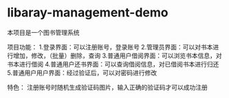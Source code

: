 # libaray-management-demo
本项目是一个图书管理系统

项目功能：
1.登录界面：可以注册账号，登录账号
2.管理员界面：可以对书本进行增加，修改，（批量）删除，查询
3.普通用户借阅界面：可以浏览书本信息，对书本进行借阅
4.普通用户还书界面：可以查询借阅信息，对已借阅书本进行归还
5.普通用户用户界面：经过验证后，可以对密码进行修改

特色：
注册账号时随机生成验证码图片，输入正确的验证码才可以成功注册
